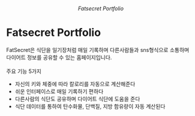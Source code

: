 ###### <center>Fatsecret Portfolio</center>

Fatsecret Portfolio
=============
FatSecret은 식단을 일기장처럼 매일 기록하며 다른사람들과 sns형식으로 소통하며 다이어트 정보를 공유할 수 있는 홈페이지입니다.<br>
<br>
주요 기능 5가지<br>
* 자신의 키와 체중에 따라 칼로리를 자동으로 계산해준다
* 쉬운 인터페이스로 매일 기록하기 편하다
* 다른사람의 식단도 공유하며 다이어트 식단에 도움을 준다
* 식단 데이터를 통하여 탄수화물, 단백질, 지방 함유량이 자동 계산된다



